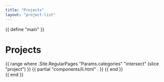 ```yaml
---
title: "Projects"
layout: "project-list"
---
```



{{ define "main" }}
  <main class="main">
    <div class="post-list">
      <h1>Projects</h1>
      {{ range where .Site.RegularPages "Params.categories" "intersect" (slice "project") }}
        {{ partial "components/li.html" . }}
      {{ end }}
    </div>
  </main>
{{ end }}
